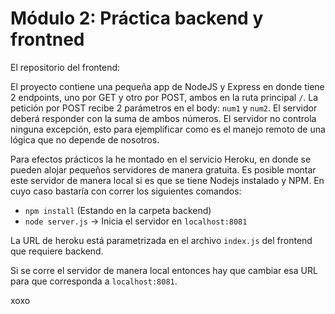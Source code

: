 # Módulo 2: Práctica backend y frontned

El repositorio del frontend: 

El proyecto contiene una pequeña app de NodeJS y Express en donde tiene 2 endpoints, uno por GET y otro por POST, ambos en la ruta principal `/`. La petición por POST recibe 2 parámetros en el body: `num1` y `num2`. El servidor deberá responder con la suma de ambos números. El servidor no controla ninguna excepción, esto para ejemplificar como es el manejo remoto de una lógica que no depende de nosotros.

Para efectos prácticos la he montado en el servicio Heroku, en donde se pueden alojar pequeños servidores de manera gratuita. Es posible montar este servidor de manera local si es que se tiene Nodejs instalado y NPM. En cuyo caso bastaría con correr los siguientes comandos:
- `npm install` (Estando en la carpeta backend)
- `node server.js` -> Inicia el servidor en `localhost:8081` 

La URL de heroku está parametrizada en el archivo `index.js` del frontend que requiere backend.

Si se corre el servidor de manera local entonces hay que cambiar esa URL para que corresponda a `localhost:8081`.

xoxo